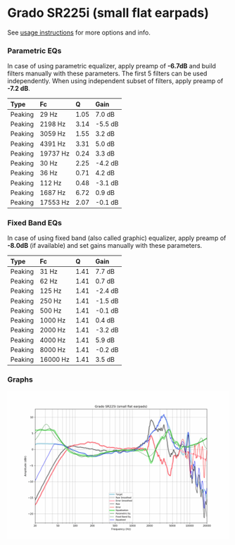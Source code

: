 # Grado SR225i (small flat earpads)
See [usage instructions](https://github.com/jaakkopasanen/AutoEq#usage) for more options and info.

### Parametric EQs
In case of using parametric equalizer, apply preamp of **-6.7dB** and build filters manually
with these parameters. The first 5 filters can be used independently.
When using independent subset of filters, apply preamp of **-7.2 dB**.

| Type    | Fc       |    Q | Gain    |
|:--------|:---------|:-----|:--------|
| Peaking | 29 Hz    | 1.05 | 7.0 dB  |
| Peaking | 2198 Hz  | 3.14 | -5.5 dB |
| Peaking | 3059 Hz  | 1.55 | 3.2 dB  |
| Peaking | 4391 Hz  | 3.31 | 5.0 dB  |
| Peaking | 19737 Hz | 0.24 | 3.3 dB  |
| Peaking | 30 Hz    | 2.25 | -4.2 dB |
| Peaking | 36 Hz    | 0.71 | 4.2 dB  |
| Peaking | 112 Hz   | 0.48 | -3.1 dB |
| Peaking | 1687 Hz  | 6.72 | 0.9 dB  |
| Peaking | 17553 Hz | 2.07 | -0.1 dB |

### Fixed Band EQs
In case of using fixed band (also called graphic) equalizer, apply preamp of **-8.0dB**
(if available) and set gains manually with these parameters.

| Type    | Fc       |    Q | Gain    |
|:--------|:---------|:-----|:--------|
| Peaking | 31 Hz    | 1.41 | 7.7 dB  |
| Peaking | 62 Hz    | 1.41 | 0.7 dB  |
| Peaking | 125 Hz   | 1.41 | -2.4 dB |
| Peaking | 250 Hz   | 1.41 | -1.5 dB |
| Peaking | 500 Hz   | 1.41 | -0.1 dB |
| Peaking | 1000 Hz  | 1.41 | 0.4 dB  |
| Peaking | 2000 Hz  | 1.41 | -3.2 dB |
| Peaking | 4000 Hz  | 1.41 | 5.9 dB  |
| Peaking | 8000 Hz  | 1.41 | -0.2 dB |
| Peaking | 16000 Hz | 1.41 | 3.5 dB  |

### Graphs
![](./Grado%20SR225i%20(small%20flat%20earpads).png)